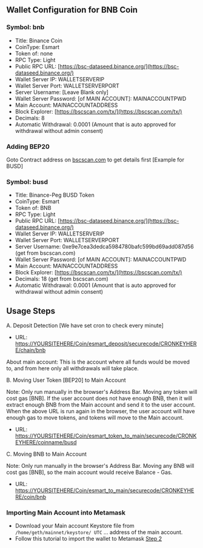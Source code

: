 ## Wallet Configuration for BNB Coin

### Symbol: bnb
- Title: Binance Coin
- CoinType: Esmart
- Token of: none
- RPC Type: Light
- Public RPC URL: [https://bsc-dataseed.binance.org/](https://bsc-dataseed.binance.org/)
- Wallet Server IP: WALLETSERVERIP
- Wallet Server Port: WALLETSERVERPORT
- Server Username: [Leave Blank only]
- Wallet Server Password: [of MAIN ACCOUNT]: MAINACCOUNTPWD
- Main Account: MAINACCOUNTADDRESS
- Block Explorer: [https://bscscan.com/tx/](https://bscscan.com/tx/)
- Decimals: 8
- Automatic Withdrawal: 0.0001 (Amount that is auto approved for withdrawal without admin consent)

### Adding BEP20

Goto Contract address on [bscscan.com](https://bscscan.com/token/0xe9e7cea3dedca5984780bafc599bd69add087d56) to get details first [Example for BUSD]

### Symbol: busd
- Title: Binance-Peg BUSD Token
- CoinType: Esmart
- Token of: BNB
- RPC Type: Light
- Public RPC URL: [https://bsc-dataseed.binance.org/](https://bsc-dataseed.binance.org/)
- Wallet Server IP: WALLETSERVERIP
- Wallet Server Port: WALLETSERVERPORT
- Server Username: 0xe9e7cea3dedca5984780bafc599bd69add087d56 (get from bscscan.com)
- Wallet Server Password: [of MAIN ACCOUNT]: MAINACCOUNTPWD
- Main Account: MAINACCOUNTADDRESS
- Block Explorer: [https://bscscan.com/tx/](https://bscscan.com/tx/)
- Decimals: 18 (get from bscscan.com)
- Automatic Withdrawal: 0.0001 (Amount that is auto approved for withdrawal without admin consent)

## Usage Steps

A. Deposit Detection [We have set cron to check every minute]
- URL: [https://YOURSITEHERE/Coin/esmart_deposit/securecode/CRONKEYHERE/chain/bnb](https://YOURSITEHERE/Coin/esmart_deposit/securecode/CRONKEYHERE/chain/bnb)

About main account: This is the account where all funds would be moved to, and from here only all withdrawals will take place.

B. Moving User Token [BEP20] to Main Account

Note: Only run manually in the browser's Address Bar. Moving any token will cost gas [BNB]. If the user account does not have enough BNB, then it will extract enough BNB from the Main account and send it to the user account. When the above URL is run again in the browser, the user account will have enough gas to move tokens, and tokens will move to the Main account.

- URL: [https://YOURSITEHERE/Coin/esmart_token_to_main/securecode/CRONKEYHERE/coinname/busd](https://YOURSITEHERE/Coin/esmart_token_to_main/securecode/CRONKEYHERE/coinname/busd)

C. Moving BNB to Main Account

Note: Only run manually in the browser's Address Bar. Moving any BNB will cost gas [BNB], so the main account would receive Balance - Gas.

- URL: [https://YOURSITEHERE/Coin/esmart_to_main/securecode/CRONKEYHERE/coin/bnb](https://YOURSITEHERE/Coin/esmart_to_main/securecode/CRONKEYHERE/coin/bnb)

### Importing Main Account into Metamask
- Download your Main account Keystore file from `/home/geth/mainnet/keystore/ UTC` ... address of the main account.
- Follow this tutorial to import the wallet to Metamask [Step 2](https://medium.com/publicaio/how-import-a-wallet-to-your-metamask-account-dcaba25e558d#3ec7)

